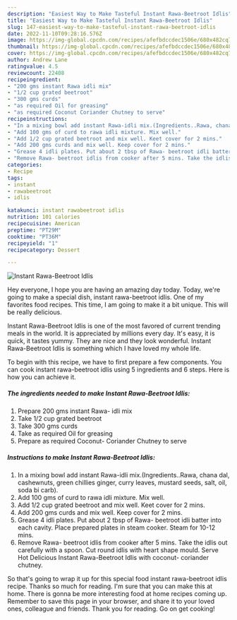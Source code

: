 ```yaml
---
description: "Easiest Way to Make Tasteful Instant Rawa-Beetroot Idlis"
title: "Easiest Way to Make Tasteful Instant Rawa-Beetroot Idlis"
slug: 147-easiest-way-to-make-tasteful-instant-rawa-beetroot-idlis
date: 2022-11-10T09:28:16.576Z
image: https://img-global.cpcdn.com/recipes/afefbdccdec1506e/680x482cq70/instant-rawa-beetroot-idlis-recipe-main-photo.jpg
thumbnail: https://img-global.cpcdn.com/recipes/afefbdccdec1506e/680x482cq70/instant-rawa-beetroot-idlis-recipe-main-photo.jpg
cover: https://img-global.cpcdn.com/recipes/afefbdccdec1506e/680x482cq70/instant-rawa-beetroot-idlis-recipe-main-photo.jpg
author: Andrew Lane
ratingvalue: 4.5
reviewcount: 22408
recipeingredient:
- "200 gms instant Rawa idli mix"
- "1/2 cup grated beetroot"
- "300 gms curds"
- "as required Oil for greasing"
- "as required Coconut Coriander Chutney to serve"
recipeinstructions:
- "In a mixing bowl add instant Rawa-idli mix.(Ingredients..Rawa, chana dal, cashewnuts, green chillies ginger, curry leaves, mustard seeds, salt, oil, soda bi carb)."
- "Add 100 gms of curd to rawa idli mixture. Mix well."
- "Add 1/2 cup grated beetroot and mix well. Keet cover for 2 mins."
- "Add 200 gms curds and mix well. Keep cover for 2 mins."
- "Grease 4 idli plates. Put about 2 tbsp of Rawa- beetroot idli batter into each cavity. Place prepared plates in steam cooker. Steam for 10-12 mins."
- "Remove Rawa- beetroot idlis from cooker after 5 mins. Take the idlis out carefully with a spoon. Cut round idlis with heart shape mould. Serve Hot Delicious Instant Rawa-Beetroot Idlis with coconut- coriander chutney."
categories:
- Recipe
tags:
- instant
- rawabeetroot
- idlis

katakunci: instant rawabeetroot idlis 
nutrition: 101 calories
recipecuisine: American
preptime: "PT29M"
cooktime: "PT36M"
recipeyield: "1"
recipecategory: Dessert

---
```



![Instant Rawa-Beetroot Idlis](https://img-global.cpcdn.com/recipes/afefbdccdec1506e/680x482cq70/instant-rawa-beetroot-idlis-recipe-main-photo.jpg)

Hey everyone, I hope you are having an amazing day today. Today, we're going to make a special dish, instant rawa-beetroot idlis. One of my favorites food recipes. This time, I am going to make it a bit unique. This will be really delicious.



Instant Rawa-Beetroot Idlis is one of the most favored of current trending meals in the world. It is appreciated by millions every day. It's easy, it is quick, it tastes yummy. They are nice and they look wonderful. Instant Rawa-Beetroot Idlis is something which I have loved my whole life.


To begin with this recipe, we have to first prepare a few components. You can cook instant rawa-beetroot idlis using 5 ingredients and 6 steps. Here is how you can achieve it.

<!--inarticleads1-->

##### The ingredients needed to make Instant Rawa-Beetroot Idlis:

1. Prepare 200 gms instant Rawa- idli mix
1. Take 1/2 cup grated beetroot
1. Take 300 gms curds
1. Take as required Oil for greasing
1. Prepare as required Coconut- Coriander Chutney to serve




<!--inarticleads2-->

##### Instructions to make Instant Rawa-Beetroot Idlis:

1. In a mixing bowl add instant Rawa-idli mix.(Ingredients..Rawa, chana dal, cashewnuts, green chillies ginger, curry leaves, mustard seeds, salt, oil, soda bi carb).
1. Add 100 gms of curd to rawa idli mixture. Mix well.
1. Add 1/2 cup grated beetroot and mix well. Keet cover for 2 mins.
1. Add 200 gms curds and mix well. Keep cover for 2 mins.
1. Grease 4 idli plates. Put about 2 tbsp of Rawa- beetroot idli batter into each cavity. Place prepared plates in steam cooker. Steam for 10-12 mins.
1. Remove Rawa- beetroot idlis from cooker after 5 mins. Take the idlis out carefully with a spoon. Cut round idlis with heart shape mould. Serve Hot Delicious Instant Rawa-Beetroot Idlis with coconut- coriander chutney.




So that's going to wrap it up for this special food instant rawa-beetroot idlis recipe. Thanks so much for reading. I'm sure that you can make this at home. There is gonna be more interesting food at home recipes coming up. Remember to save this page in your browser, and share it to your loved ones, colleague and friends. Thank you for reading. Go on get cooking!
